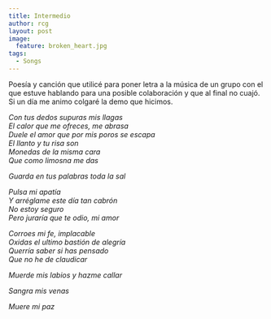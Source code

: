 ```yaml
---
title: Intermedio
author: rcg
layout: post
image:
  feature: broken_heart.jpg
tags:
  - Songs
---
```


Poesía y canción que utilicé para poner letra a la música de un grupo con el que
estuve hablando para una posible colaboración y que al final no cuajó. Si un día
me animo colgaré la demo que hicimos.

*Con tus dedos supuras mis llagas*  
*El calor que me ofreces, me abrasa*  
*Duele el amor que por mis poros se escapa*  
*El llanto y tu risa son*  
*Monedas de la misma cara*  
*Que como limosna me das*  
  
*Guarda en tus palabras toda la sal*  
  
*Pulsa mi apatía*  
*Y arréglame este día tan cabrón*  
*No estoy seguro*  
*Pero juraría que te odio, mi amor*  
  
*Corroes mi fe, implacable*  
*Oxidas el ultimo bastión de alegría*  
*Querría saber si has pensado*  
*Que no he de claudicar*  
  
*Muerde mis labios y hazme callar*  
  
*Sangra mis venas*  
  
*Muere mi paz*

